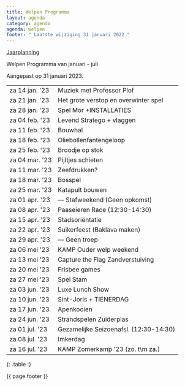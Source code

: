 ```yaml
---
title: Welpen Programma
layout: agenda
category: agenda
agenda: welpen
footer: "_Laatste wijziging 31 januari 2022_"
---
```


<div class="pull-right btn-year"><a id="year-schedule" class="btn btn-md btn-fb btn-normal" target="_blank" href="{{ site.jaarplanning_welpen }}">Jaarplanning</a></div>

Welpen Programma van januari - juli

Aangepast op 31 januari 2023.

| | |
|---|---|
| za 14 jan. '23 | Muziek met Professor Plof |
| za 21 jan. '23 | Het grote verstop en overwinter spel |
| za 28 jan. '23 | Spel Mor +INSTALLATIES |
| za 04 feb. '23 | Levend Stratego + vlaggen |
| za 11 feb. '23 | Bouwhal |
| za 18 feb. '23 | Oliebollenfantengeloop  |
| za 25 feb. '23 | Broodje op stok |
| za 04 mar. '23 | Pijltjes schieten |
| za 11 mar. '23 | Zeefdrukken? |
| za 18 mar. '23 | Bosspel |
| za 25 mar. '23 | Katapult bouwen |
| za 01 apr. '23 | — Stafweekend (Geen opkomst) |
| za 08 apr. '23 | Paaseieren Race (12:30-14:30) |
| za 15 apr. '23 | Stadsoriëntatie |
| za 22 apr. '23 | Suikerfeest (Baklava maken) |
| za 29 apr. '23 | — Geen troep |
| za 06 mei '23 | KAMP Ouder welp weekend |
| za 13 mei '23 | Capture the Flag Zandverstuiving |
| za 20 mei '23 | Frisbee games |
| za 27 mei '23 | Spel Stam |
| za 03 jun. '23 | Luxe Lunch Show |
| za 10 jun. '23 | Sint-Joris + TIENERDAG |
| za 17 jun. '23 | Apenkooien |
| za 24 jun. '23 | Strandspelen Zuiderplas |
| za 01 jul. '23 | Gezamelijke Seizoenafsl. (12:30-14:30) |
| za 08 jul. '23 | Imkerdag |
| za 16 jul. '23 | KAMP Zomerkamp '23 (zo. t\m za.) |
{: .table :}

{{ page.footer }}



